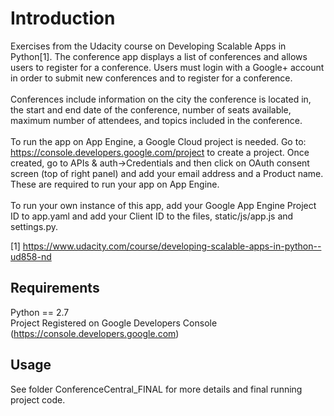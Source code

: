 # Introduction
Exercises from the Udacity course on Developing Scalable Apps in Python[1]. The conference app displays a list of conferences and allows users to register for a conference. Users must login with a Google+ account in order to submit new conferences and to register for a conference. 
<br><br>
Conferences include information on the city the conference is located in, the start and end date of the conference, number of seats available, maximum number of attendees, and topics included in the conference.
<br><br>
To run the app on App Engine, a Google Cloud project is needed. Go to: https://console.developers.google.com/project to create a project. Once created, go to APIs & auth->Credentials and then click on OAuth consent screen (top of right panel) and add your email address and a Product name. These are required to run your app on App Engine. 
<br><br> 
To run your own instance of this app, add your Google App Engine Project ID to app.yaml and add your Client ID to the files, static/js/app.js and settings.py.

[1] https://www.udacity.com/course/developing-scalable-apps-in-python--ud858-nd <br>

## Requirements
Python == 2.7 <br>
Project Registered on Google Developers Console (https://console.developers.google.com) <br>

## Usage
See folder ConferenceCentral_FINAL for more details and final running project code.
